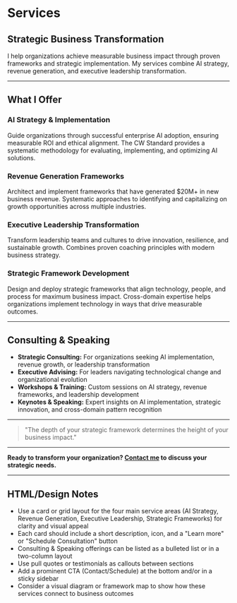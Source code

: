 # Services

## Strategic Business Transformation

I help organizations achieve measurable business impact through proven frameworks and strategic implementation. My services combine AI strategy, revenue generation, and executive leadership transformation.

---

## What I Offer

### AI Strategy & Implementation
Guide organizations through successful enterprise AI adoption, ensuring measurable ROI and ethical alignment. The CW Standard provides a systematic methodology for evaluating, implementing, and optimizing AI solutions.

### Revenue Generation Frameworks
Architect and implement frameworks that have generated $20M+ in new business revenue. Systematic approaches to identifying and capitalizing on growth opportunities across multiple industries.

### Executive Leadership Transformation
Transform leadership teams and cultures to drive innovation, resilience, and sustainable growth. Combines proven coaching principles with modern business strategy.

### Strategic Framework Development
Design and deploy strategic frameworks that align technology, people, and process for maximum business impact. Cross-domain expertise helps organizations implement technology in ways that drive measurable outcomes.

---

## Consulting & Speaking

- **Strategic Consulting:** For organizations seeking AI implementation, revenue growth, or leadership transformation
- **Executive Advising:** For leaders navigating technological change and organizational evolution
- **Workshops & Training:** Custom sessions on AI strategy, revenue frameworks, and leadership development
- **Keynotes & Speaking:** Expert insights on AI implementation, strategic innovation, and cross-domain pattern recognition

---

> "The depth of your strategic framework determines the height of your business impact."

---

**Ready to transform your organization? [Contact me](mailto:simmons.derek@gmail.com) to discuss your strategic needs.**

---

## HTML/Design Notes
- Use a card or grid layout for the four main service areas (AI Strategy, Revenue Generation, Executive Leadership, Strategic Frameworks) for clarity and visual appeal
- Each card should include a short description, icon, and a "Learn more" or "Schedule Consultation" button
- Consulting & Speaking offerings can be listed as a bulleted list or in a two-column layout
- Use pull quotes or testimonials as callouts between sections
- Add a prominent CTA (Contact/Schedule) at the bottom and/or in a sticky sidebar
- Consider a visual diagram or framework map to show how these services connect to business outcomes 
